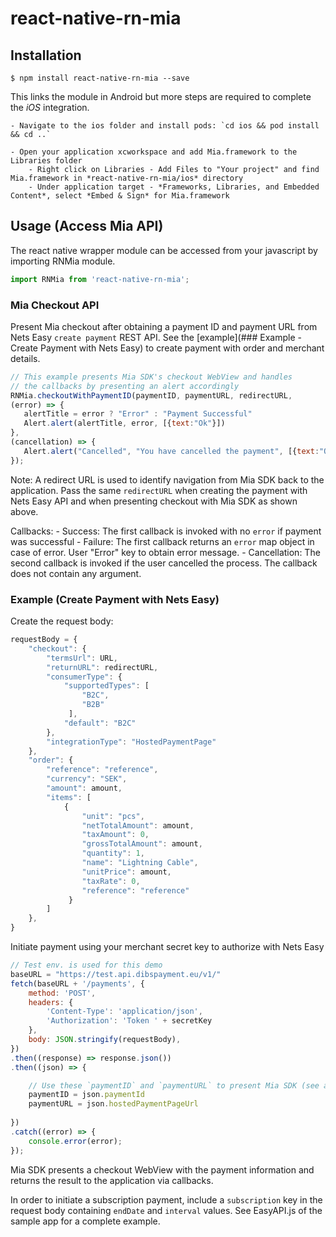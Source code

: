 # react-native-rn-mia


## Installation

`$ npm install react-native-rn-mia --save`

This links the module in Android but more steps are required to complete the *iOS* integration.

    - Navigate to the ios folder and install pods: `cd ios && pod install && cd ..`

    - Open your application xcworkspace and add Mia.framework to the Libraries folder
        - Right click on Libraries - Add Files to "Your project" and find Mia.framework in *react-native-rn-mia/ios* directory
        - Under application target - *Frameworks, Libraries, and Embedded Content*, select *Embed & Sign* for Mia.framework


## Usage (Access Mia API)

The react native wrapper module can be accessed from your javascript by importing RNMia module. 
```js
import RNMia from 'react-native-rn-mia';
```

### Mia Checkout API

Present Mia checkout after obtaining a payment ID and payment URL from Nets Easy `create payment` REST API.
See the [example](### Example - Create Payment with Nets Easy) to create payment with order and merchant details.

```js
// This example presents Mia SDK's checkout WebView and handles 
// the callbacks by presenting an alert accordingly
RNMia.checkoutWithPaymentID(paymentID, paymentURL, redirectURL, 
(error) => {
   alertTitle = error ? "Error" : "Payment Successful"
   Alert.alert(alertTitle, error, [{text:"Ok"}])
}, 
(cancellation) => {
   Alert.alert("Cancelled", "You have cancelled the payment", [{text:"Ok"}])
});
```

Note: A redirect URL is used to identify navigation from Mia SDK back to the application.
Pass the same `redirectURL` when creating the payment with Nets Easy API and 
when presenting checkout with Mia SDK as shown above. 

Callbacks:
    - Success: The first callback is invoked with no `error` if payment was successful
    - Failure: The first callback returns an `error` map object in case of error. User "Error" key to obtain error message. 
    - Cancellation: The second callback is invoked if the user cancelled the process. The callback does not contain any argument. 

### Example (Create Payment with Nets Easy)

Create the request body:

```js 
requestBody = {
    "checkout": {
        "termsUrl": URL,
        "returnURL": redirectURL,
        "consumerType": {
            "supportedTypes": [
                "B2C",
                "B2B"
             ],
            "default": "B2C"
        },
        "integrationType": "HostedPaymentPage"
    },
    "order": {
        "reference": "reference",
        "currency": "SEK",
        "amount": amount,
        "items": [
            {
                "unit": "pcs",
                "netTotalAmount": amount,
                "taxAmount": 0,
                "grossTotalAmount": amount,
                "quantity": 1,
                "name": "Lightning Cable",
                "unitPrice": amount,
                "taxRate": 0,
                "reference": "reference"
             }
        ]
    },
}
```

Initiate payment using your merchant secret key to authorize with Nets Easy

```js 
// Test env. is used for this demo
baseURL = "https://test.api.dibspayment.eu/v1/"
fetch(baseURL + '/payments', {
    method: 'POST',
    headers: {
        'Content-Type': 'application/json',
        'Authorization': 'Token ' + secretKey
    },
    body: JSON.stringify(requestBody),
})
.then((response) => response.json())
.then((json) => {

    // Use these `paymentID` and `paymentURL` to present Mia SDK (see above)
    paymentID = json.paymentId 
    paymentURL = json.hostedPaymentPageUrl  
    
})
.catch((error) => {
    console.error(error);
});
```

Mia SDK presents a checkout WebView with the payment information and returns 
the result to the application via callbacks.

In order to initiate a subscription payment, include a `subscription` key in the request body 
containing `endDate` and `interval` values. See EasyAPI.js of the sample app for a complete example. 
